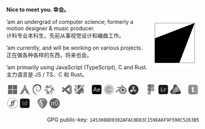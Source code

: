 **Nice to meet you. 幸会。**

<a href="https://megakite.icu"><img align="right" width="128" type="image/svg+xml" src="favicon.svg" alt="Logo -> Blog" /></a>

’am an undergrad of computer science; formerly a motion designer & music producer.\
计科专业本科生，先前从事视觉设计和编曲工作。

’am currently, and will be working on various projects.\
正在做各种各样的东西，将来也会。

’am primarily using JavaScript (TypeScript), C and Rust.\
主力语言是 JS / TS、C 和 Rust。

<a href="https://www.microsoft.com/windows/"><img display="inline" src="res/windows_gray.png" width="32" /></a><a href="https://archlinux.org/"><img display="inline" src="res/arch_gray.png" width="32" /></a><a href="https://www.debian.org/"><img display="inline" src="res/debian_gray.png" width="32" /></a><a href="https://nixos.org/"><img display="inline" src="res/nixos_gray.png" width="32" /></a>　<a href="https://code.visualstudio.com/"><img display="inline" src="res/vscode_gray.png" width="32" /></a><a href="https://www.vim.org/"><img display="inline" src="res/vim_gray.png" width="32" /></a>　<a href="https://www.adobe.com/products/aftereffects.html"><img display="inline" src="res/after_effects_gray.png" width="32" /></a><a href="https://cavalry.scenegroup.co/"><img display="inline" src="res/cavalry_gray.png" width="32" /></a><a href="https://www.blender.org/"><img display="inline" src="res/blender_gray.png" width="32" /></a><a href="https://www.blackmagicdesign.com/products/davinciresolve/"><img display="inline" src="res/resolve_gray.png" width="32" /></a>　<a href="https://www.figma.com/"><img display="inline" src="res/figma_gray.png" width="32" /></a><a href="https://www.adobe.com/products/photoshop-lightroom.html"><img display="inline" src="res/lightroom_gray.png" width="32" /></a><a href="https://affinity.serif.com/designer/"><img display="inline" src="res/affinity_designer_gray.png" width="32" /></a>　<a href="https://typst.app/"><img display="inline" src="res/typst_gray.png" width="32" /></a><a href="https://fontforge.org/"><img display="inline" src="res/fontforge_gray.png" width="32" /></a><a href="https://www.adobe.com/products/indesign.html"><img display="inline" src="res/indesign_gray.png" width="32" /></a>　<a href="https://www.reaper.fm/"><img display="inline" src="res/reaper_gray.png" width="32" /></a><a href="https://musescore.org/"><img display="inline" src="res/musescore_gray.png" width="32" /></a>

<p align="right">GPG public-key: <code>1453088D9302AFAC0D83C159EA6F9F590C5263B5</code></p>
